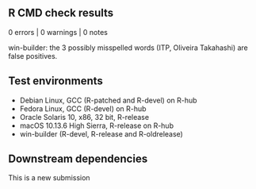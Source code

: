 ## R CMD check results

0 errors | 0 warnings | 0 notes

win-builder: the 3 possibly misspelled words (ITP, Oliveira Takahashi) are false positives.

## Test environments

- Debian Linux, GCC (R-patched and R-devel) on R-hub
- Fedora Linux, GCC (R-devel) on R-hub
- Oracle Solaris 10, x86, 32 bit, R-release
- macOS 10.13.6 High Sierra, R-release on R-hub
- win-builder (R-devel, R-release and R-oldrelease)

## Downstream dependencies

This is a new submission
